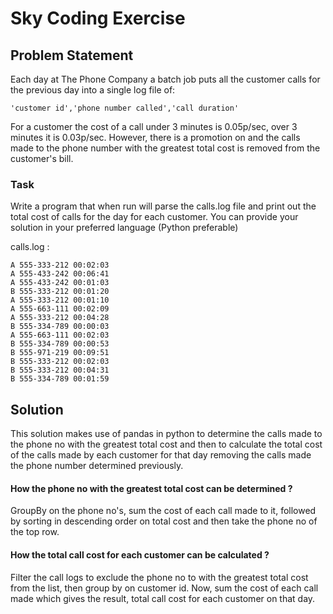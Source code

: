 # Sky Coding Exercise 

## Problem Statement 

Each day at The Phone Company a batch job puts all the customer calls for the previous day into a single log file of:

```'customer id','phone number called','call duration'```

For a customer the cost of a call under 3 minutes is 0.05p/sec, over 3 minutes it is 0.03p/sec. However, there is a 
promotion on and the calls made to the phone number with the greatest total cost is removed from the customer's bill.

### Task
Write a program that when run will parse the calls.log file and print out the total cost of calls for the day for each 
customer. You can provide your solution in your preferred language (Python preferable)

calls.log :
```
A 555-333-212 00:02:03
A 555-433-242 00:06:41
A 555-433-242 00:01:03
B 555-333-212 00:01:20
A 555-333-212 00:01:10
A 555-663-111 00:02:09
A 555-333-212 00:04:28
B 555-334-789 00:00:03
A 555-663-111 00:02:03
B 555-334-789 00:00:53
B 555-971-219 00:09:51
B 555-333-212 00:02:03
B 555-333-212 00:04:31
B 555-334-789 00:01:59
```

## Solution

This solution makes use of pandas in python to determine the calls made to the phone no with the greatest total cost 
and then to calculate the total cost of the calls made by each customer for that day removing the calls made the phone
number determined previously.

#### How the phone no with the greatest total cost can be determined ? 
GroupBy on the phone no's, sum the cost of each call made to it, followed by sorting in descending order on total cost
and then take the phone no of the top row.

#### How the total call cost for each customer can be calculated ? 
Filter the call logs to exclude the phone no to with the greatest total cost from the list, then group by on customer 
id. Now, sum the cost of each call made which gives the result, total call cost for each customer on that day.